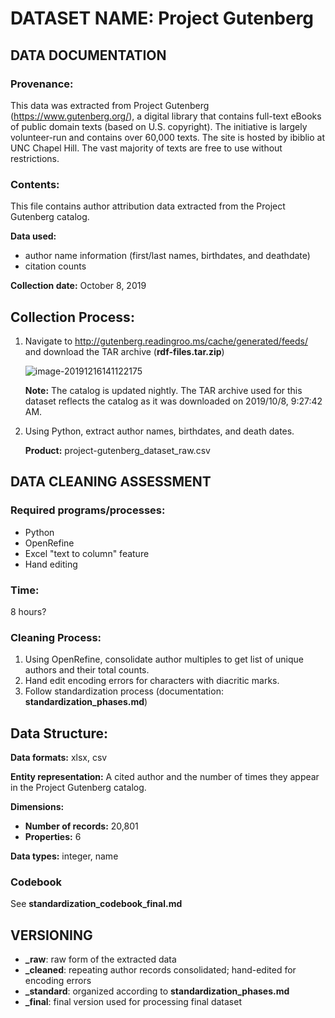 # DATASET NAME: Project Gutenberg

## DATA DOCUMENTATION

### Provenance:

This data was extracted from Project Gutenberg (<https://www.gutenberg.org/>), a digital library that contains full-text eBooks of public domain texts (based on U.S. copyright). The initiative is largely volunteer-run and contains over 60,000 texts. The site is hosted by ibiblio at UNC Chapel Hill. The vast majority of texts are free to use without restrictions.

### Contents:

This file contains author attribution data extracted from the Project Gutenberg catalog.

**Data used:** 

- author name information (first/last names, birthdates, and deathdate)
- citation counts

**Collection date:** October 8, 2019



## Collection Process:

1. Navigate to <http://gutenberg.readingroo.ms/cache/generated/feeds/> and download the TAR archive (**rdf-files.tar.zip**)

   ![image-20191216141122175](C:\Users\Jasmine\AppData\Roaming\Typora\typora-user-images\image-20191216141122175.png)

   **Note:** The catalog is updated nightly. The TAR archive used for this dataset reflects the catalog as it was downloaded on 2019/10/8, ‏‎9:27:42 AM.

2. Using Python, extract author names, birthdates, and death dates.

   **Product:** project-gutenberg_dataset_raw.csv



## DATA CLEANING ASSESSMENT

### Required programs/processes:

- Python
- OpenRefine
- Excel "text to column" feature
- Hand editing

### Time:

8 hours?

### Cleaning Process: 

1. Using OpenRefine, consolidate author multiples to get list of unique authors and their total counts.
2. Hand edit encoding errors for characters with diacritic marks.
3. Follow standardization process (documentation: **standardization_phases.md**)



## Data Structure:

**Data formats:** xlsx, csv

**Entity representation:** A cited author and the number of times they appear in the Project Gutenberg catalog.

**Dimensions:** 

- **Number of records:** 20,801
- **Properties:** 6

**Data types:** integer, name

### Codebook

See **standardization_codebook_final.md**



## VERSIONING

- **_raw**: raw form of the extracted data
- **_cleaned**: repeating author records consolidated; hand-edited for encoding errors
- **_standard**: organized according to **standardization_phases.md**
- **_final**: final version used for processing final dataset